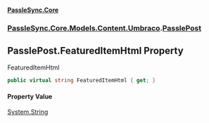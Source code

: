 #### [PassleSync.Core](index.md 'index')
### [PassleSync.Core.Models.Content.Umbraco](PassleSync.Core.Models.Content.Umbraco.md 'PassleSync.Core.Models.Content.Umbraco').[PasslePost](PassleSync.Core.Models.Content.Umbraco.PasslePost.md 'PassleSync.Core.Models.Content.Umbraco.PasslePost')

## PasslePost.FeaturedItemHtml Property

FeaturedItemHtml

```csharp
public virtual string FeaturedItemHtml { get; }
```

#### Property Value
[System.String](https://docs.microsoft.com/en-us/dotnet/api/System.String 'System.String')